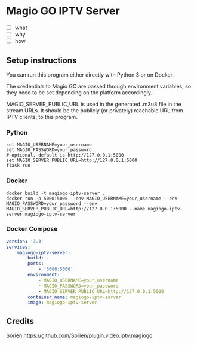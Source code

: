 # Magio GO IPTV Server
- [ ] what
- [ ] why
- [ ] how

## Setup instructions
You can run this program either directly with Python 3
or on Docker.

The credentials to Magio GO are passed through environment variables,
so they need to be set depending on the platform accordingly.

MAGIO_SERVER_PUBLIC_URL is used in the generated .m3u8 file in the stream URLs.
It should be the publicly (or privately) reachable URL from IPTV clients, to this program.

### Python
```shell script
set MAGIO_USERNAME=your_username
set MAGIO_PASSWORD=your_password
# optional, default is http://127.0.0.1:5000
set MAGIO_SERVER_PUBLIC_URL=http://127.0.0.1:5000
flask run
```


### Docker
```shell script
docker build -t magiogo-iptv-server .
docker run -p 5000:5000 --env MAGIO_USERNAME=your_username --env MAGIO_PASSWORD=your_password --env MAGIO_SERVER_PUBLIC_URL=http://127.0.0.1:5000 --name magiogo-iptv-server magiogo-iptv-server
```

### Docker Compose
```yaml
version: '3.3'
services:
    magiogo-iptv-server:
        build: .
        ports:
            - '5000:5000'
        environment:
            - MAGIO_USERNAME=your_username
            - MAGIO_PASSWORD=your_password
            - MAGIO_SERVER_PUBLIC_URL=http://127.0.0.1:5000
        container_name: magiogo-iptv-server
        image: magiogo-iptv-server
```

## Credits
Sorien
https://github.com/Sorien/plugin.video.iptv.magiogo